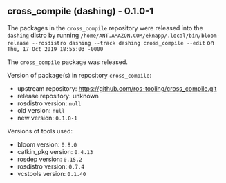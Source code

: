 ## cross_compile (dashing) - 0.1.0-1

The packages in the `cross_compile` repository were released into the `dashing` distro by running `/home/ANT.AMAZON.COM/eknapp/.local/bin/bloom-release --rosdistro dashing --track dashing cross_compile --edit` on `Thu, 17 Oct 2019 18:55:03 -0000`

The `cross_compile` package was released.

Version of package(s) in repository `cross_compile`:

- upstream repository: https://github.com/ros-tooling/cross_compile.git
- release repository: unknown
- rosdistro version: `null`
- old version: `null`
- new version: `0.1.0-1`

Versions of tools used:

- bloom version: `0.8.0`
- catkin_pkg version: `0.4.13`
- rosdep version: `0.15.2`
- rosdistro version: `0.7.4`
- vcstools version: `0.1.40`


